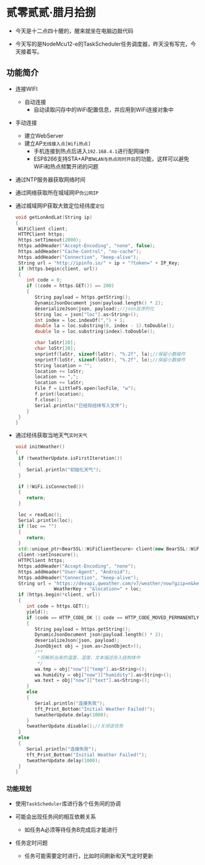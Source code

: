 # 贰零贰贰·腊月拾捌

- 今天是十二点四十醒的，醒来就坐在电脑边敲代码

- 今天写的是NodeMcu12-e的TaskScheduler任务调度器，昨天没有写完，今天接着写。

## 功能简介

- 连接WIFI
  - 自动连接
    - 自动读取闪存中的WiFi配置信息，并应用到WiFi连接对象中

- 手动连接
  - 建立WebServer
  - 建立AP```无线接入点[Wifi热点]```
    - 手机连接到热点后进入```192.168.4.1```进行配网操作
    - ESP8266支持STA+AP```即WLAN与热点同时开启```的功能，这样可以避免WiFi和热点频繁开闭的问题
- 通过NTP服务器获取网络时间

- 通过网络获取所在城域网IP```伪公网IP```
  
 
- 通过城域网IP获取大致定位经纬度```定位```

  ```c++
  void getLonAndLat(String ip)
  {
   WiFiClient client;
   HTTPClient https;
   https.setTimeout(2000);
   https.addHeader("Accept-Encoding", "none", false);
   https.addHeader("Cache-Control", "no-cache");
   https.addHeader("Connection", "keep-alive");
   String url = "http://ipinfo.io/" + ip + "?token=" + IP_Key;
   if (https.begin(client, url))
   {
      int code = 0;
      if ((code = https.GET()) == 200)
      {
         String payload = https.getString();
         DynamicJsonDocument json(payload.length() * 2);
         deserializeJson(json, payload);//json反序列化
         String loc = json["loc"].as<String>();
         int index = loc.indexOf(",") + 1;
         double la = loc.substring(0, index - 1).toDouble();
         double lo = loc.substring(index).toDouble();

         char laStr[20];
         char loStr[20];
         snprintf(laStr, sizeof(laStr), "%.2f", la);//保留小数操作
         snprintf(loStr, sizeof(loStr), "%.2f", lo);//保留小数操作
         String location = "";
         location += loStr;
         location += ",";
         location += laStr;
         File f = LittleFS.open(locFile, "w");
         f.print(location);
         f.close();
         Serial.println("已经将经纬写入文件");
      }
   }
  }
  ```

- 通过经纬获取当地天气```实时天气```

  ```c++
  void initWeather()
  {
   if (tweatherUpdate.isFirstIteration())
   {
      Serial.println("初始化天气");
   }
  
   if (!WiFi.isConnected())
   {
      return;
   }
  
   loc = readLoc();
   Serial.println(loc);
   if (loc == "")
   {
      return;
   }
   std::unique_ptr<BearSSL::WiFiClientSecure> client(new BearSSL::WiFiClientSecure);
   client->setInsecure();
   HTTPClient https;
   https.addHeader("Accept-Encoding", "none");
   https.addHeader("User-Agent", "Android");
   https.addHeader("Connection", "keep-alive");
   String url = "https://devapi.qweather.com/v7/weather/now?gzip=n&key=" +
                WeatherKey + "&location=" + loc;
   if (https.begin(*client, url))
   {
      int code = https.GET();
      yield();
      if (code == HTTP_CODE_OK || code == HTTP_CODE_MOVED_PERMANENTLY)
      {
         String payload = https.getString();
         DynamicJsonDocument json(payload.length() * 2);
         deserializeJson(json, payload);
         JsonObject obj = json.as<JsonObject>();
         /**
          *将解析出来的温度，湿度，文本描述存入结构体中
          */
         wa.tmp = obj["now"]["temp"].as<String>();
         wa.humidity = obj["now"]["humidity"].as<String>();
         wa.text = obj["now"]["text"].as<String>();
      }
      else
      {
         Serial.println("连接失败");
         tft_Print_Bottom("Initial Weather Failed!");
         tweatherUpdate.delay(1000);
      }
      tweatherUpdate.disable();//关闭该任务
   }
   else
   {
      Serial.println("连接失败");
      tft_Print_Bottom("Initial Weather Failed!");
      tweatherUpdate.delay(1000);
   }
  }
  ```

### 功能规划

- 使用```TaskScheduler```库进行各个任务间的协调

- 可能会出现任务间的相互依赖关系

  - 如任务A必须等待任务B完成后才能进行

- 任务定时问题

  - 任务可能需要定时进行，比如时间刷新和天气定时更新

